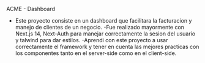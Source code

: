 ACME - Dashboard

+ Este proyecto consiste en un dashboard que facilitara la facturacion y manejo de clientes de un negocio.
  -Fue realizado mayormente con Next.js 14, Next-Auth para manejar correctamente la sesion del usuario y talwind para dar estilos.
  -Aprendi con este proyecto a usar correctamente el framework y tener en cuenta las mejores practicas con los componentes tanto en el server-side como en el client-side.
